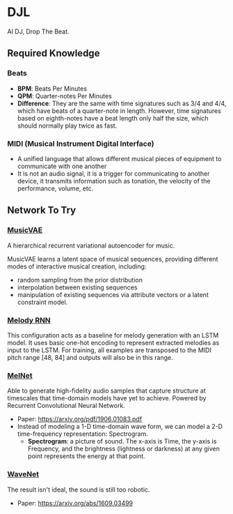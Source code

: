 # DJL
AI DJ, Drop The Beat.

## Required Knowledge
### Beats
  - **BPM**: Beats Per Minutes
  - **QPM**: Quarter-notes Per Minutes
  - **Difference**: They are the same with time signatures such as 3/4 and 4/4, which have beats of a quarter-note in length. However, time signatures based on eighth-notes have a beat length only half the size, which should normally play twice as fast.

### MIDI (Musical Instrument Digital Interface)
- A unified language that allows different musical pieces of equipment to communicate with one another 
- It is not an audio signal, it is a trigger for communicating to another device, it transmits information such as tonation, the velocity of the performance, volume, etc.

## Network To Try
### [MusicVAE](https://github.com/tensorflow/magenta/tree/master/magenta/models/music_vae)
A hierarchical recurrent variational autoencoder for music.

MusicVAE learns a latent space of musical sequences, providing different modes of interactive musical creation, including:
- random sampling from the prior distribution
- interpolation between existing sequences
- manipulation of existing sequences via attribute vectors or a latent constraint model.

### [Melody RNN](https://github.com/tensorflow/magenta/tree/master/magenta/models/melody_rnn#melody-rnn)
This configuration acts as a baseline for melody generation with an LSTM model. It uses basic one-hot encoding to represent extracted melodies as input to the LSTM. For training, all examples are transposed to the MIDI pitch range [48, 84] and outputs will also be in this range.

### [MelNet](https://sjvasquez.github.io/blog/melnet/)
Able to generate high-fidelity audio samples that capture structure at timescales that time-domain models have yet to achieve. Powered by Recurrent Convolutional Neural Network.
- Paper: https://arxiv.org/pdf/1906.01083.pdf
- Instead of modeling a 1-D time-domain wave form, we can model a 2-D time-frequency representation: Spectrogram.
  - **Spectrogram**: a picture of sound. The x-axis is Time, the y-axis is Frequency, and the brightness (lightness or darkness) at any given point represents the energy at that point.

### [WaveNet](https://deepmind.com/blog/article/wavenet-generative-model-raw-audio)
The result isn't ideal, the sound is still too robotic.
- Paper: https://arxiv.org/abs/1609.03499
